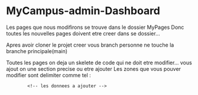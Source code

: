 # MyCampus-admin-Dashboard
Les pages que nous modifirons se trouve dans le dossier MyPages
Donc toutes les nouvelles pages doivent etre creer dans se dossier...

Apres avoir cloner le projet creer vous branch
personne ne touche la branche principale(main)

Toutes les pages on deja un skelete de code qui ne doit etre modifier... vous ajout on une section precise ou etre ajouter
Les zones que vous pouver modifier sont delimiter comme tel :
            <!-- les donnees a ajouter -->

            <!-- les donnees a ajouter -->
